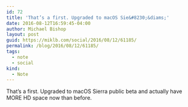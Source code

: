 ```yaml
---
id: 72
title: 'That’s a first. Upgraded to macOS Sie&#8230;&diams;'
date: 2016-08-12T16:59:45-04:00
author: Michael Bishop
layout: post
guid: https://miklb.com/social/2016/08/12/61185/
permalink: /blog/2016/08/12/61185/
tags:
  - note
  - social
kind:
  - Note
---
```

<p>That’s a first. Upgraded to macOS Sierra public beta and actually have MORE HD space now than before.</p>